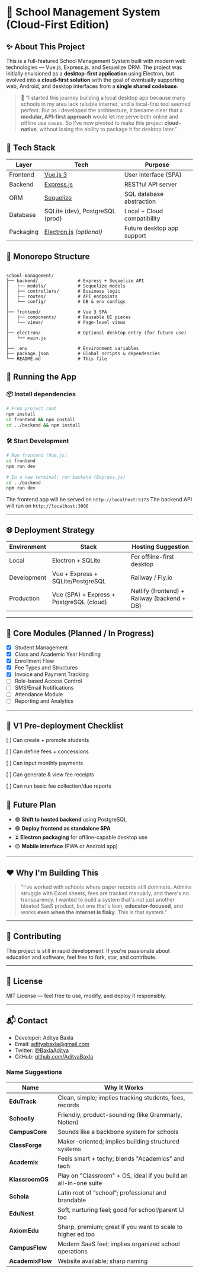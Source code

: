 # 🏫 School Management System (Cloud-First Edition)

## ✨ About This Project

This is a full-featured School Management System built with modern web technologies — Vue.js, Express.js, and Sequelize ORM. The project was initially envisioned as a **desktop-first application** using Electron, but evolved into a **cloud-first solution** with the goal of eventually supporting web, Android, and desktop interfaces from a **single shared codebase**.

> 💬 "I started this journey building a local desktop app because many schools in my area lack reliable internet, and a local-first tool seemed perfect. But as I developed the architecture, it became clear that a **modular, API-first approach** would let me serve both online and offline use cases. So I’ve now pivoted to make this project **cloud-native**, without losing the ability to package it for desktop later."

## 🧱 Tech Stack

| Layer        | Tech                         | Purpose                               |
| ------------ | ---------------------------- | ------------------------------------- |
| Frontend     | [Vue.js 3](https://vuejs.org/)         | User interface (SPA)                  |
| Backend      | [Express.js](https://expressjs.com/)   | RESTful API server                    |
| ORM          | [Sequelize](https://sequelize.org/)    | SQL database abstraction              |
| Database     | SQLite (dev), PostgreSQL (prod) | Local + Cloud compatibility           |
| Packaging    | [Electron.js](https://www.electronjs.org/) _(optional)_ | Future desktop app support            |

## 📁 Monorepo Structure

```

school-management/
├── backend/               # Express + Sequelize API
│   ├── models/            # Sequelize models
│   ├── controllers/       # Business logic
│   ├── routes/            # API endpoints
│   └── config/            # DB & env configs
│
├── frontend/              # Vue 3 SPA
│   ├── components/        # Reusable UI pieces
│   └── views/             # Page-level views
│
├── electron/              # Optional desktop entry (for future use)
│   └── main.js
│
├── .env                   # Environment variables
├── package.json           # Global scripts & dependencies
└── README.md              # This file

````

## 🚀 Running the App

### 📦 Install dependencies

```bash
# From project root
npm install
cd frontend && npm install
cd ../backend && npm install
````

### 🛠 Start Development

```bash
# Run frontend (Vue.js)
cd frontend
npm run dev

# In a new terminal: run backend (Express.js)
cd ../backend
npm run dev
```

The frontend app will be served on `http://localhost:5173`
The backend API will run on `http://localhost:3000`

---

## 🌐 Deployment Strategy

| Environment | Stack                                    | Hosting Suggestion                          |
| ----------- | ---------------------------------------- | ------------------------------------------- |
| Local       | Electron + SQLite                        | For offline-first desktop                   |
| Development | Vue + Express + SQLite/PostgreSQL        | Railway / Fly.io                            |
| Production  | Vue (SPA) + Express + PostgreSQL (cloud) | Netlify (frontend) + Railway (backend + DB) |

---

## 🎯 Core Modules (Planned / In Progress)

* [x] Student Management
* [x] Class and Academic Year Handling
* [x] Enrollment Flow
* [x] Fee Types and Structures
* [x] Invoice and Payment Tracking
* [ ] Role-based Access Control
* [ ] SMS/Email Notifications
* [ ] Attendance Module
* [ ] Reporting and Analytics

---

## 🧪 V1 Pre-deployment Checklist

[ ] Can create + promote students

[ ] Can define fees + concessions

[ ] Can input monthly payments

[ ] Can generate & view fee receipts

[ ] Can run basic fee collection/due reports

## 🔄 Future Plan

* 🟢 **Shift to hosted backend** using PostgreSQL
* 🟢 **Deploy frontend as standalone SPA**
* ⏳ **Electron packaging** for offline-capable desktop use
* 🟡 **Mobile interface** (PWA or Android app)

---

## ❤️ Why I'm Building This

> "I've worked with schools where paper records still dominate. Admins struggle with Excel sheets, fees are tracked manually, and there's no transparency. I wanted to build a system that's not just another bloated SaaS product, but one that's lean, **educator-focused**, and works **even when the internet is flaky**. This is that system."

---

## 🤝 Contributing

This project is still in rapid development. If you're passionate about education and software, feel free to fork, star, and contribute.

---

## 📜 License

MIT License — feel free to use, modify, and deploy it responsibly.

---

## 📬 Contact

* Developer: Aditya Baxla
* Email: [adityabaxla@gmail.com](mailto:adityabaxla@gmail.com)
* Twitter: [@BaxlaAditya](https://twitter.com/BaxlaAditya)
* GitHub: [github.com/AdityaBaxla](https://github.com/adityabaxla)


### Name Suggestions
| Name            | Why It Works                                                     |
| --------------- | ---------------------------------------------------------------- |
| **EduTrack**    | Clean, simple; implies tracking students, fees, records          |
| **Schoolly**    | Friendly, product-sounding (like Grammarly, Notion)              |
| **CampusCore**  | Sounds like a backbone system for schools                        |
| **ClassForge**  | Maker-oriented; implies building structured systems              |
| **Academix**    | Feels smart + techy; blends "Academics" and tech                 |
| **KlassroomOS** | Play on "Classroom" + OS, ideal if you build an all-in-one suite |
| **Schola**      | Latin root of “school”; professional and brandable               |
| **EduNest**     | Soft, nurturing feel; good for school/parent UI too              |
| **AxiomEdu**    | Sharp, premium; great if you want to scale to higher ed too      |
| **CampusFlow**  | Modern SaaS feel; implies organized school operations            |
|**AcademixFlow** | Website available; sharp naming                                  |
